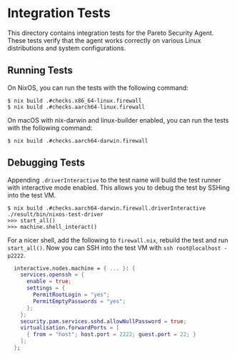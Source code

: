# Integration Tests

This directory contains integration tests for the Pareto Security Agent. These tests verify that the agent works correctly on various Linux distributions and system configurations.

## Running Tests

On NixOS, you can run the tests with the following command:

```console
$ nix build .#checks.x86_64-linux.firewall
$ nix build .#checks.aarch64-linux.firewall
```

On macOS with nix-darwin and linux-builder enabled, you can run the tests with the following command:

```console
$ nix build .#checks.aarch64-darwin.firewall
```


## Debugging Tests

Appending `.driverInteractive` to the test name will build the test runner with interactive mode enabled. This allows you to debug the test by SSHing into the test VM.

```console
$ nix build .#checks.aarch64-darwin.firewall.driverInteractive
./result/bin/nixos-test-driver
>>> start_all()
>>> machine.shell_interact()
```

For a nicer shell, add the following to `firewall.nix`, rebuild the test and run
`start_all()`. Now you can SSH into the test VM with `ssh root@localhost -p2222`.

```nix
  interactive.nodes.machine = { ... }: {
    services.openssh = {
      enable = true;
      settings = {
        PermitRootLogin = "yes";
        PermitEmptyPasswords = "yes";
      };
    };
    security.pam.services.sshd.allowNullPassword = true;
    virtualisation.forwardPorts = [
      { from = "host"; host.port = 2222; guest.port = 22; }
    ];
  };
```

